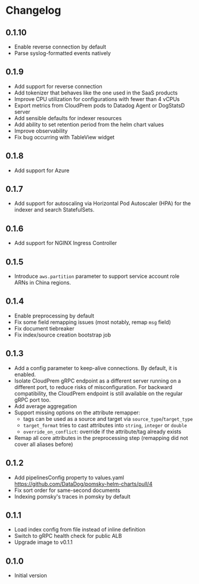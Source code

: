 # Changelog

## 0.1.10

* Enable reverse connection by default
* Parse syslog-formatted events natively

## 0.1.9

* Add support for reverse connection
* Add tokenizer that behaves like the one used in the SaaS products
* Improve CPU utilization for configurations with fewer than 4 vCPUs
* Export metrics from CloudPrem pods to Datadog Agent or DogStatsD server
* Add sensible defaults for indexer resources
* Add ability to set retention period from the helm chart values
* Improve observability
* Fix bug occurring with TableView widget

## 0.1.8

* Add support for Azure

## 0.1.7

* Add support for autoscaling via Horizontal Pod Autoscaler (HPA) for the indexer and search StatefulSets.

## 0.1.6

* Add support for NGINX Ingress Controller

## 0.1.5

* Introduce `aws.partition` parameter to support service account role ARNs in China regions.

## 0.1.4

* Enable preprocessing by default
* Fix some field remapping issues (most notably, remap `msg` field)
* Fix document tiebreaker
* Fix index/source creation bootstrap job

## 0.1.3

* Add a config parameter to keep-alive connections. By default, it is enabled.
* Isolate CloudPrem gRPC endpoint as a different server running on a different port, to reduce risks of misconfiguration.
For backward compatibility, the CloudPrem endpoint is still available on the regular gRPC port too.
* Add average aggregation
* Support missing options on the attribute remapper:
    * tags can be used as a source and target via `source_type`/`target_type`
    * `target_format` tries to cast attributes into `string`, `integer` or `double`
    * `override_on_conflict`: override if the attribute/tag already exists
* Remap all core attributes in the preprocessing step (remapping did not cover all aliases before)

## 0.1.2

* Add pipelinesConfig property to values.yaml https://github.com/DataDog/pomsky-helm-charts/pull/4
* Fix sort order for same-second documents
* Indexing pomsky's traces in pomsky by default

## 0.1.1

* Load index config from file instead of inline definition
* Switch to gRPC health check for public ALB
* Upgrade image to v0.1.1

## 0.1.0

* Initial version
